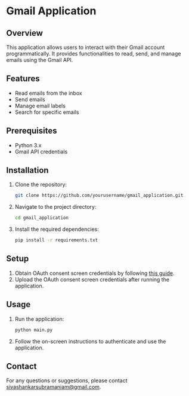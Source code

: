 # Gmail Application

## Overview
This application allows users to interact with their Gmail account programmatically. It provides functionalities to read, send, and manage emails using the Gmail API.

## Features
- Read emails from the inbox
- Send emails
- Manage email labels
- Search for specific emails

## Prerequisites
- Python 3.x
- Gmail API credentials

## Installation
1. Clone the repository:
    ```bash
    git clone https://github.com/yourusername/gmail_application.git
    ```
2. Navigate to the project directory:
    ```bash
    cd gmail_application
    ```
3. Install the required dependencies:
    ```bash
    pip install -r requirements.txt
    ```

## Setup
1. Obtain OAuth consent screen credentials by following [this guide](https://developers.google.com/gmail/api/quickstart/python).
2. Upload the OAuth consent screen credentials after running the application.

## Usage
1. Run the application:
    ```bash
    python main.py
    ```
2. Follow the on-screen instructions to authenticate and use the application.

## Contact
For any questions or suggestions, please contact sivashankarsubramaniam@gmail.com.

